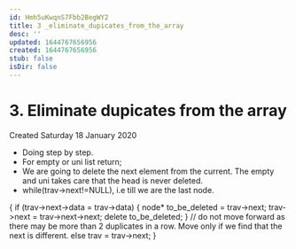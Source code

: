 ```yaml
---
id: Hmh5uKwqnS7Fbb2BegWY2
title: 3 _eliminate_dupicates_from_the_array
desc: ''
updated: 1644767656956
created: 1644767656956
stub: false
isDir: false
---
```

# 3. Eliminate dupicates from the array
Created Saturday 18 January 2020


* Doing step by step.
* For empty or uni list return;
* We are going to delete the next element from the current. The empty and uni takes care that the head is never deleted.
* while(trav->next!=NULL), i.e till we are the last node.

{
if (trav->next->data = trav->data)
{
node* to_be_deleted = trav->next;
trav->next = trav->next->next;
delete to_be_deleted;
}
// do not move forward as there may be more than 2 duplicates in a row. Move only if we find that the next is different.
else
trav = trav->next;
}

